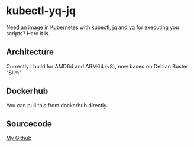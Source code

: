 # kubectl-yq-jq

Need an image in Kubernetes with kubectl, jq and yq for executing you scripts? Here it is.

## Architecture
Currently I build for AMD64 and ARM64 (v8), now based on Debian Buster "Slim"

## Dockerhub
You can pull this from dockerhub directly.

## Sourcecode
[My Github](https://github.com/derjohn/kubectl-yq-jq)
